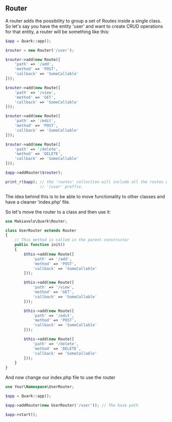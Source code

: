 ## Router
A router adds the possibility to group a set of Routes inside a single class. So let's say you have the entity 'user' and want to create CRUD operations for that entity, a router will be something like this:

```php
$app = Quark::app();

$router = new Router('/user');

$router->add(new Route([
    'path' => '/add',
    'method' => 'POST',
    'callback' => 'SomeCallable'
]));

$router->add(new Route([
    'path' => '/view',
    'method' => 'GET',
    'callback' => 'SomeCallable'
]));

$router->add(new Route([
    'path' => '/edit',
    'method' => 'POST',
    'callback' => 'SomeCallable'
]));

$router->add(new Route([
    'path' => '/delete',
    'method' => 'DELETE',
    'callback' => 'SomeCallable'
]));

$app->addRouter($router);

print_r($app); // the 'routes' collection will include all the routes with the 
               // '/user' preffix.
```

The idea behind this is to be able to move functionality to other classes and have a cleaner 'index.php' file.

So let's move the router to a class and then use it:

```php
use Makiavelo\Quark\Router;

class UserRouter extends Router
{
    // This method is called in the parent constructor
    public function init()
    {
        $this->add(new Route([
            'path' => '/add',
            'method' => 'POST',
            'callback' => 'SomeCallable'
        ]));

        $this->add(new Route([
            'path' => '/view',
            'method' => 'GET',
            'callback' => 'SomeCallable'
        ]));

        $this->add(new Route([
            'path' => '/edit',
            'method' => 'POST',
            'callback' => 'SomeCallable'
        ]));

        $this->add(new Route([
            'path' => '/delete',
            'method' => 'DELETE',
            'callback' => 'SomeCallable'
        ]));
    }
}
```

And now change our index.php file to use the router

```php
use Your\Namespace\UserRouter;

$app = Quark::app();

$app->addRouter(new UserRouter('/user')); // The base path

$app->start();
```